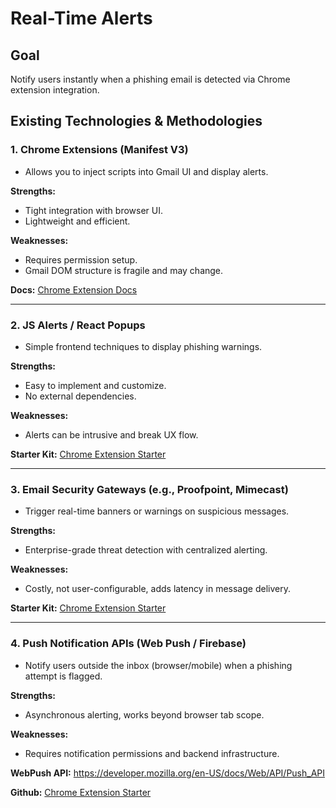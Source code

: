 # Real-Time Alerts

## Goal
Notify users instantly when a phishing email is detected via Chrome extension integration.

## Existing Technologies & Methodologies

### 1. Chrome Extensions (Manifest V3)
- Allows you to inject scripts into Gmail UI and display alerts.

**Strengths:**
- Tight integration with browser UI.
- Lightweight and efficient.

**Weaknesses:**
- Requires permission setup.
- Gmail DOM structure is fragile and may change.

**Docs:** [Chrome Extension Docs](https://developer.chrome.com/docs/extensions/mv3/)

---

### 2. JS Alerts / React Popups
- Simple frontend techniques to display phishing warnings.

**Strengths:**
- Easy to implement and customize.
- No external dependencies.

**Weaknesses:**
- Alerts can be intrusive and break UX flow.

**Starter Kit:** [Chrome Extension Starter](https://github.com/abhijithvijayan/awesome-chrome-extensions)

---

### 3. Email Security Gateways (e.g., Proofpoint, Mimecast)
- Trigger real-time banners or warnings on suspicious messages.

**Strengths:**
- Enterprise-grade threat detection with centralized alerting.

**Weaknesses:**
- Costly, not user-configurable, adds latency in message delivery.

**Starter Kit:** [Chrome Extension Starter](https://github.com/abhijithvijayan/awesome-chrome-extensions)

---

### 4. Push Notification APIs (Web Push / Firebase)
- Notify users outside the inbox (browser/mobile) when a phishing attempt is flagged.

**Strengths:**
- Asynchronous alerting, works beyond browser tab scope.

**Weaknesses:**
- Requires notification permissions and backend infrastructure.

**WebPush API:** https://developer.mozilla.org/en-US/docs/Web/API/Push_API

**Github:** [Chrome Extension Starter]([[https://github.com/abhijithvijayan/awesome-chrome-extensions](https://developer.mozilla.org/en-US/docs/Web/API/Push_API)](https://github.com/firebase/quickstart-js/tree/master/messaging))


